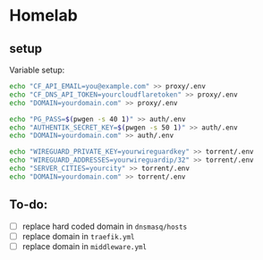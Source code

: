 # Homelab

## setup

Variable setup: 

```bash
echo "CF_API_EMAIL=you@example.com" >> proxy/.env
echo "CF_DNS_API_TOKEN=yourcloudflaretoken" >> proxy/.env
echo "DOMAIN=yourdomain.com" >> proxy/.env

echo "PG_PASS=$(pwgen -s 40 1)" >> auth/.env
echo "AUTHENTIK_SECRET_KEY=$(pwgen -s 50 1)" >> auth/.env
echo "DOMAIN=yourdomain.com" >> auth/.env

echo "WIREGUARD_PRIVATE_KEY=yourwireguardkey" >> torrent/.env
echo "WIREGUARD_ADDRESSES=yourwireguardip/32" >> torrent/.env
echo "SERVER_CITIES=yourcity" >> torrent/.env
echo "DOMAIN=yourdomain.com" >> torrent/.env
```

## To-do: 

- [ ] replace hard coded domain in `dnsmasq/hosts`
- [ ] replace domain in `traefik.yml`
- [ ] replace domain in `middleware.yml`

